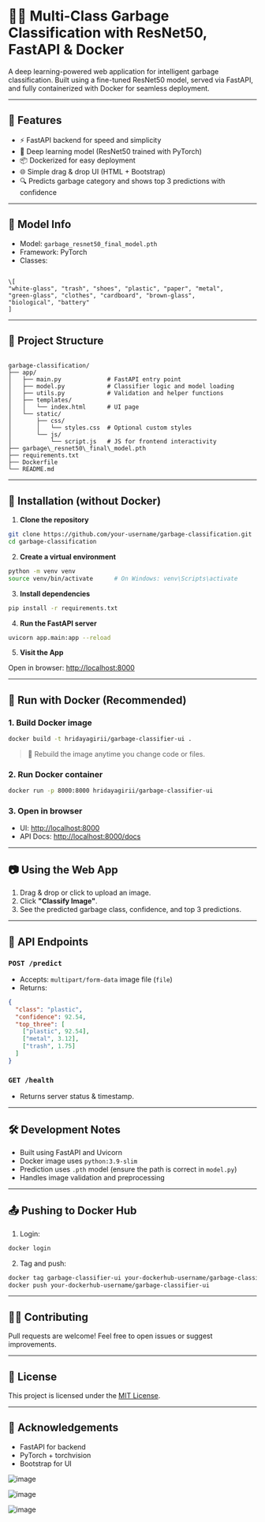 # 🧠🚮 Multi-Class Garbage Classification with ResNet50, FastAPI & Docker

A deep learning-powered web application for intelligent garbage classification. Built using a fine-tuned ResNet50 model, served via FastAPI, and fully containerized with Docker for seamless deployment.

---

## 🚀 Features

- ⚡ FastAPI backend for speed and simplicity
- 🧠 Deep learning model (ResNet50 trained with PyTorch)
- 📦 Dockerized for easy deployment
- 🌐 Simple drag & drop UI (HTML + Bootstrap)
- 🔍 Predicts garbage category and shows top 3 predictions with confidence

---

## 🧠 Model Info

- Model: `garbage_resnet50_final_model.pth`
- Framework: PyTorch
- Classes:
```

\[
"white-glass", "trash", "shoes", "plastic", "paper", "metal",
"green-glass", "clothes", "cardboard", "brown-glass",
"biological", "battery"
]

```

---

## 📁 Project Structure

```

garbage-classification/
├── app/
│   ├── main.py             # FastAPI entry point
│   ├── model.py            # Classifier logic and model loading
│   ├── utils.py            # Validation and helper functions
│   ├── templates/
│   │   └── index.html      # UI page
│   └── static/
│       ├── css/
│       │   └── styles.css  # Optional custom styles
│       └── js/
│           └── script.js   # JS for frontend interactivity
├── garbage\_resnet50\_final\_model.pth
├── requirements.txt
├── Dockerfile
└── README.md

````

---

## 🧰 Installation (without Docker)

1. **Clone the repository**

```bash
git clone https://github.com/your-username/garbage-classification.git
cd garbage-classification
````

2. **Create a virtual environment**

```bash
python -m venv venv
source venv/bin/activate      # On Windows: venv\Scripts\activate
```

3. **Install dependencies**

```bash
pip install -r requirements.txt
```

4. **Run the FastAPI server**

```bash
uvicorn app.main:app --reload
```

5. **Visit the App**

Open in browser: [http://localhost:8000](http://localhost:8000)

---

## 🐳 Run with Docker (Recommended)

### 1. **Build Docker image**

```bash
docker build -t hridayagirii/garbage-classifier-ui .
```

> 🔁 Rebuild the image anytime you change code or files.

### 2. **Run Docker container**

```bash
docker run -p 8000:8000 hridayagirii/garbage-classifier-ui
```

### 3. **Open in browser**

* UI: [http://localhost:8000](http://localhost:8000)
* API Docs: [http://localhost:8000/docs](http://localhost:8000/docs)

---

## 📷 Using the Web App

1. Drag & drop or click to upload an image.
2. Click **"Classify Image"**.
3. See the predicted garbage class, confidence, and top 3 predictions.

---

## 🔌 API Endpoints

### `POST /predict`

* Accepts: `multipart/form-data` image file (`file`)
* Returns:

```json
{
  "class": "plastic",
  "confidence": 92.54,
  "top_three": [
    ["plastic", 92.54],
    ["metal", 3.12],
    ["trash", 1.75]
  ]
}
```

### `GET /health`

* Returns server status & timestamp.

---

## 🛠️ Development Notes

* Built using FastAPI and Uvicorn
* Docker image uses `python:3.9-slim`
* Prediction uses `.pth` model (ensure the path is correct in `model.py`)
* Handles image validation and preprocessing

---

## 📤 Pushing to Docker Hub

1. Login:

```bash
docker login
```

2. Tag and push:

```bash
docker tag garbage-classifier-ui your-dockerhub-username/garbage-classifier-ui
docker push your-dockerhub-username/garbage-classifier-ui
```

---

## 👨‍💻 Contributing

Pull requests are welcome! Feel free to open issues or suggest improvements.

---

## 📄 License

This project is licensed under the [MIT License](LICENSE).

---

## 🙌 Acknowledgements

* FastAPI for backend
* PyTorch + torchvision
* Bootstrap for UI



![image](https://github.com/user-attachments/assets/22e48147-7264-45b4-9968-7c0323bab911)

![image](https://github.com/user-attachments/assets/fa93981d-7c8b-4740-a589-b1e760e23bc4)

![image](https://github.com/user-attachments/assets/535675ae-6a7f-4681-806e-74cbf9a00443)




